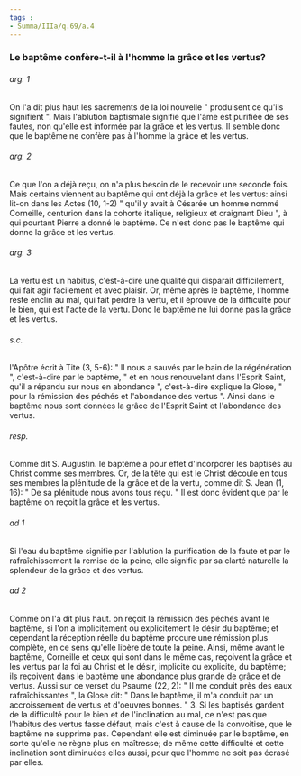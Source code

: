 ```yaml
---
tags : 
- Summa/IIIa/q.69/a.4
---
```


### Le baptême confère-t-il à l'homme la grâce et les vertus?

###### arg. 1
On l'a dit plus haut les sacrements de la loi nouvelle " produisent ce qu'ils signifient ". Mais l'ablution baptismale signifie que l'âme est purifiée de ses fautes, non qu'elle est informée par la grâce et les vertus. Il semble donc que le baptême ne confère pas à l'homme la grâce et les vertus. 

###### arg. 2
Ce que l'on a déjà reçu, on n'a plus besoin de le recevoir une seconde fois. Mais certains viennent au baptême qui ont déjà la grâce et les vertus: ainsi lit-on dans les Actes (10, 1-2) " qu'il y avait à Césarée un homme nommé Corneille, centurion dans la cohorte italique, religieux et craignant Dieu ", à qui pourtant Pierre a donné le baptême. Ce n'est donc pas le baptême qui donne la grâce et les vertus. 

###### arg. 3
La vertu est un habitus, c'est-à-dire une qualité qui disparaît difficilement, qui fait agir facilement et avec plaisir. Or, même après le baptême, l'homme reste enclin au mal, qui fait perdre la vertu, et il éprouve de la difficulté pour le bien, qui est l'acte de la vertu. Donc le baptême ne lui donne pas la grâce et les vertus. 

###### s.c.
l'Apôtre écrit à Tite (3, 5-6): " Il nous a sauvés par le bain de la régénération ", c'est-à-dire par le baptême, " et en nous renouvelant dans l'Esprit Saint, qu'il a répandu sur nous en abondance ", c'est-à-dire explique la Glose, " pour la rémission des péchés et l'abondance des vertus ". Ainsi dans le baptême nous sont données la grâce de l'Esprit Saint et l'abondance des vertus. 

###### resp.
Comme dit S. Augustin. le baptême a pour effet d'incorporer les baptisés au Christ comme ses membres. Or, de la tête qui est le Christ découle en tous ses membres la plénitude de la grâce et de la vertu, comme dit S. Jean (1, 16): " De sa plénitude nous avons tous reçu. " Il est donc évident que par le baptême on reçoit la grâce et les vertus. 

###### ad 1
Si l'eau du baptême signifie par l'ablution la purification de la faute et par le rafraîchissement la remise de la peine, elle signifie par sa clarté naturelle la splendeur de la grâce et des vertus. 

###### ad 2
Comme on l'a dit plus haut. on reçoit la rémission des péchés avant le baptême, si l'on a implicitement ou explicitement le désir du baptême; et cependant la réception réelle du baptême procure une rémission plus complète, en ce sens qu'elle libère de toute la peine. Ainsi, même avant le baptême, Corneille et ceux qui sont dans le même cas, reçoivent la grâce et les vertus par la foi au Christ et le désir, implicite ou explicite, du baptême; ils reçoivent dans le baptême une abondance plus grande de grâce et de vertus. Aussi sur ce verset du Psaume (22, 2): " Il me conduit près des eaux rafraîchissantes ", la Glose dit: " Dans le baptême, il m'a conduit par un accroissement de vertus et d'oeuvres bonnes. " 3. Si les baptisés gardent de la difficulté pour le bien et de l'inclination au mal, ce n'est pas que l'habitus des vertus fasse défaut, mais c'est à cause de la convoitise, que le baptême ne supprime pas. Cependant elle est diminuée par le baptême, en sorte qu'elle ne règne plus en maîtresse; de même cette difficulté et cette inclination sont diminuées elles aussi, pour que l'homme ne soit pas écrasé par elles. 

